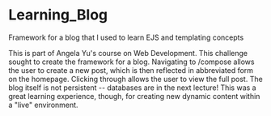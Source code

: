 # Learning_Blog
Framework for a blog that I used to learn EJS and templating concepts

This is part of Angela Yu's course on Web Development. This challenge sought to create the framework for a blog. Navigating to /compose allows the user to create a new post, which is then reflected in abbreviated form on the homepage. Clicking through allows the user to view the full post. The blog itself is not persistent -- databases are in the next lecture! This was a great learning experience, though, for creating new dynamic content within a "live" environment.
